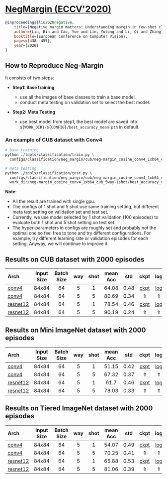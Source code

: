 <!-- [ALGORITHM] -->

# <summary><a href="https://arxiv.org/abs/2003.12060"> NegMargin (ECCV'2020)</a></summary>

```bibtex
@inproceedings{liu2020negative,
    title={Negative margin matters: Understanding margin in few-shot classification},
    author={Liu, Bin and Cao, Yue and Lin, Yutong and Li, Qi and Zhang, Zheng and Long, Mingsheng and Hu, Han},
    booktitle={European Conference on Computer Vision},
    pages={438--455},
    year={2020}
}
```

## How to Reproduce Neg-Margin

It consists of two steps:
- **Step1: Base training**
   - use all the images of base classes to train a base model.
   - conduct meta testing on validation set to select the best model.

- **Step2: Meta Testing**:
   - use best model from step1, the best model are saved into `${WORK_DIR}/${CONFIG}/best_accuracy_mean.pth` in default.



### An example of CUB dataset with Conv4
```bash
# base training
python ./tools/classification/train.py \
  configs/classification/neg_margin/cub/neg-margin_cosine_conv4_1xb64_cub_5way-1shot.py

# meta testing
python ./tools/classification/test.py \
  configs/classification/neg_margin/cub/neg-margin_cosine_conv4_1xb64_cub_5way-1shot.py \
  work_dir/neg-margin_cosine_conv4_1xb64_cub_5way-1shot/best_accuracy_mean.pth
```

**Note**:
- All the result are trained with single gpu.
- The configs of 1 shot and 5 shot use same training setting,
  but different meta test setting on validation set and test set.
- Currently, we use model selected by 1 shot validation (100 episodes) to
  evaluate both 1 shot and 5 shot setting on test set.
- The hyper-parameters in configs are roughly set and probably not the optimal one so
  feel free to tone and try different configurations.
  For example, try different learning rate or validation episodes for each setting.
  Anyway, we will continue to improve it.

## Results on CUB dataset with 2000 episodes

| Arch  | Input Size | Batch Size | way | shot | mean Acc | std | ckpt | log |
| :-------------- | :-----------: | :------: | :------: | :------: | :------: | :------: |:------: |:------: |
| [conv4](/configs/classification/neg_margin/cub/neg-margin_cosine_conv4_1xb64_cub_5way-1shot.py)  | 84x84 | 64 | 5  | 1 | 64.08 | 0.48 | [ckpt](https://download.openmmlab.com/mmfewshot/classification/neg_margin/cub/neg-margin_cosine_conv4_1xb64_cub_5way-1shot_20211120_100620-5415a152.pth) | [log](https://download.openmmlab.com/mmfewshot/classification/neg_margin/cub/neg-margin_cosine_conv4_1xb64_cub_5way-1shot20211120_100620.log.json) |
| [conv4](/configs/classification/neg_margin/cub/neg-margin_cosine_conv4_1xb64_cub_5way-1shot.py) | 84x84 | 64 | 5 | 5 | 80.69 | 0.34 | &uArr; | &uArr; |
| [resnet12](/configs/classification/neg_margin/cub/neg-margin_cosine_conv4_1xb64_cub_5way-1shot.py) | 84x84 | 64 | 5 | 1 | 78.54 | 0.46 | [ckpt](https://download.openmmlab.com/mmfewshot/classification/neg_margin/cub/neg-margin_cosine_resnet12_1xb64_cub_5way-1shot_20211120_100620-b4ab9cc1.pth) | [log](https://download.openmmlab.com/mmfewshot/classification/neg_margin/cub/neg-margin_cosine_resnet12_1xb64_cub_5way-1shot20211120_100620.log.json) |
| [resnet12](/configs/classification/neg_margin/cub/neg-margin_cosine_conv4_1xb64_cub_5way-1shot.py) | 84x84 | 64 | 5 | 5 | 90.19 | 0.24 | &uArr; | &uArr; |

## Results on Mini ImageNet dataset with 2000 episodes

| Arch  | Input Size | Batch Size | way | shot | mean Acc | std | ckpt | log |
| :-------------- | :-----------: | :------: | :------: | :------: | :------: | :------: |:------: |:------: |
| [conv4](/configs/classification/neg_margin/cub/neg-margin_cosine_conv4_1xb64_cub_5way-1shot.py) | 84x84 | 64 | 5 | 1 | 51.15 | 0.42 | [ckpt](https://download.openmmlab.com/mmfewshot/classification/neg_margin/mini_imagenet/neg-margin_cosine_conv4_1xb64_mini-imagenet_5way-1shot_20211120_104933-8a1340d3.pth) | [log](https://download.openmmlab.com/mmfewshot/classification/neg_margin/mini_imagenet/neg-margin_cosine_conv4_1xb64_mini-imagenet_5way-1shot20211120_104933.log.json) |
| [conv4](/configs/classification/neg_margin/cub/neg-margin_cosine_conv4_1xb64_cub_5way-1shot.py) | 84x84 | 64 | 5 | 5 | 67.32 | 0.37 | &uArr; | &uArr; |
| [resnet12](/configs/classification/neg_margin/cub/neg-margin_cosine_conv4_1xb64_cub_5way-1shot.py) | 84x84 | 64 | 5 | 1 | 61.7 | 0.46 | [ckpt](https://download.openmmlab.com/mmfewshot/classification/neg_margin/mini_imagenet/neg-margin_cosine_resnet12_1xb64_mini-imagenet_5way-1shot_20211120_110018-e3aae9b5.pth) | [log](https://download.openmmlab.com/mmfewshot/classification/neg_margin/mini_imagenet/neg-margin_cosine_resnet12_1xb64_mini-imagenet_5way-1shot20211120_110018.log.json) |
| [resnet12](/configs/classification/neg_margin/cub/neg-margin_cosine_conv4_1xb64_cub_5way-1shot.py) | 84x84 | 64 | 5 | 5 | 78.03 | 0.33 | &uArr; | &uArr; |

## Results on Tiered ImageNet dataset with 2000 episodes

| Arch  | Input Size | Batch Size | way | shot | mean Acc | std | ckpt | log |
| :-------------- | :-----------: | :------: | :------: | :------: | :------: | :------: |:------: |:------: |
| [conv4](/configs/classification/neg_margin/cub/neg-margin_cosine_conv4_1xb64_cub_5way-1shot.py)  | 84x84 | 64 | 5  | 1 | 54.07 | 0.49 | [ckpt](https://download.openmmlab.com/mmfewshot/classification/neg_margin/tiered_imagenet/neg-margin_cosine_conv4_1xb64_tiered-imagenet_5way-1shot_20211120_110238-7a81ac2a.pth) | [log](https://download.openmmlab.com/mmfewshot/classification/neg_margin/tiered_imagenet/neg-margin_cosine_conv4_1xb64_tiered-imagenet_5way-1shot20211120_110238.log.json) |
| [conv4](/configs/classification/neg_margin/cub/neg-margin_cosine_conv4_1xb64_cub_5way-1shot.py) | 84x84 | 64 | 5 | 5 | 70.25 | 0.41 | &uArr; | &uArr; |
| [resnet12](/configs/classification/neg_margin/cub/neg-margin_cosine_conv4_1xb64_cub_5way-1shot.py) | 84x84 | 64 | 5 | 1 | 65.88 | 0.53  | [ckpt](https://download.openmmlab.com/mmfewshot/classification/neg_margin/tiered_imagenet/neg-margin_cosine_resnet12_1xb64_tiered-imagenet_5way-1shot_20211120_111912-344342e6.pth) | [log](https://download.openmmlab.com/mmfewshot/classification/neg_margin/tiered_imagenet/neg-margin_cosine_resnet12_1xb64_tiered-imagenet_5way-1shot20211120_111912.log.json) |
| [resnet12](/configs/classification/neg_margin/cub/neg-margin_cosine_conv4_1xb64_cub_5way-1shot.py) | 84x84 | 64 | 5 | 5 | 81.06 | 0.39  | &uArr; | &uArr; |

